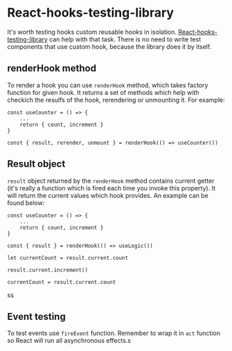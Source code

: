 # React-hooks-testing-library

It's worth testing hooks custom reusable hooks in isolation. [React-hooks-testing-library](https://github.com/testing-library/react-hooks-testing-library) can help with that task. There is no need to write test components that use custom hook, because the library does it by itself. 

## renderHook method

To render a hook you can use `renderHook` method, which takes factory function for given hook. It returns a set of methods which help with checkich the resulfs of the hook, rerendering or unmounting it. For example:

```
const useCounter = () => {
    ...
    return { count, increment }
}

const { result, rerender, unmount } = renderHook(() => useCounter())
```

## Result object

`result` object returned by the `renderHook` method contains current getter (it's really a function which is fired each time you invoke this property). It will return the current values which hook provides. An example can be found below:

```
const useCounter = () => {
    ...
    return { count, increment }
}

const { result } = renderHook(() => useLogic())

let currentCount = result.current.count

result.current.increment()

currentCount = result.current.count
```
ss
## Event testing

To test events use `fireEvent` function. Remember to wrap it in `act` function so React will run all asynchronous effects.s